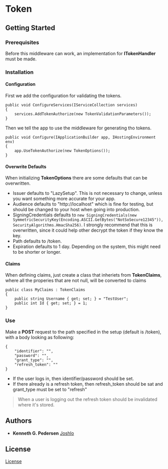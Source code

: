 # Token 

## Getting Started

### Prerequisites

Before this middleware can work, an implementation for **ITokenHandler** must be made.

### Installation

#### Configuration

First we add the configuration for validating the tokens.

```
public void ConfigureServices(IServiceCollection services)
{
    services.AddTokenAuthorize(new TokenValidationParameters());
}
```

Then we tell the app to use the middleware for generating tho tokens.

```
public void Configure(IApplicationBuilder app, IHostingEnvironment env)
{
    app.UseTokenAuthorize(new TokenOptions());
}
```

#### Overwrite Defaults

When initializing **TokenOptions** there are some defaults that can be overwritten.
* Issuer defaults to "LazySetup". This is not necessary to change, unless you want something more accurate for your app.
* Audience defaults to "http://localhost" which is fine for testing, but should be changed to your host when going into production.
* SigningCredentials defaults to `new SigningCredentials(new SymmetricSecurityKey(Encoding.ASCII.GetBytes("NotSoSecure12345")), SecurityAlgorithms.HmacSha256)`. I strongly recommend that this is overwritten, since it could help other decrypt the token if they know the key.
* Path defaults to /token.
* Expiration defaults to 1 day. Depending on the system, this might need to be shorter or longer.

#### Claims

When defining claims, just create a class that inheriets from **TokenClaims**, where all the properies that are not null, will be converted to claims

```
public class MyClaims : TokenClaims
{
	public string Username { get; set; } = "TestUser";
	public int Id { get; set; } = 1;
}
```

### Use
Make a **POST** request to the path specified in the setup (default is /token), with a body looking as following:

```
{
	"identifier": "",
	"password": "",
	"grant_type": "",
	"refresh_token": ""
}
```

* If the user logs in, then identifier/password should be set.
* If there already is a refresh token, then refresh_token should be sat and grant_type must be set to "refresh"

> When a user is logging out the refresh token should be invalidated where it's stored.

## Authors
* **Kenneth G. Pedersen** [Joshlo](https://github.com/joshlo)

## License

[License](https://github.com/joshlo/LazySetup/blob/master/license.md)